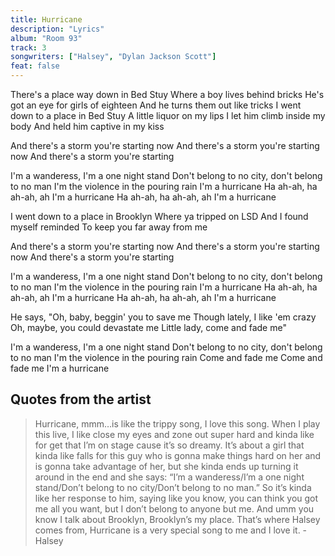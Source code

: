 ```yaml
---
title: Hurricane
description: "Lyrics"
album: "Room 93"
track: 3
songwriters: ["Halsey", "Dylan Jackson Scott"]
feat: false
---
```


<p className="verse-one">
There's a place way down in Bed Stuy
Where a boy lives behind bricks
He's got an eye for girls of eighteen
And he turns them out like tricks
I went down to a place in Bed Stuy
A little liquor on my lips
I let him climb inside my body
And held him captive in my kiss
</p>

<p className="pre-chorus">
And there's a storm you're starting now
And there's a storm you're starting now
And there's a storm you're starting
</p>
<p className="chorus">
I'm a wanderess, I'm a one night stand
Don't belong to no city, don't belong to no man
I'm the violence in the pouring rain
I'm a hurricane
Ha ah-ah, ha ah-ah, ah
I'm a hurricane
Ha ah-ah, ha ah-ah, ah
I'm a hurricane

</p>
<p className="verse-two">
I went down to a place in Brooklyn
Where ya tripped on LSD
And I found myself reminded
To keep you far away from me
</p>
<p className="pre-chorus">
And there's a storm you're starting now
And there's a storm you're starting now
And there's a storm you're starting
</p>
<p className="chorus">
I'm a wanderess, I'm a one night stand
Don't belong to no city, don't belong to no man
I'm the violence in the pouring rain
I'm a hurricane
Ha ah-ah, ha ah-ah, ah
I'm a hurricane
Ha ah-ah, ha ah-ah, ah
I'm a hurricane
</p>
<p className="bridge">
He says, "Oh, baby, beggin' you to save me
Though lately, I like 'em crazy
Oh, maybe, you could devastate me
Little lady, come and fade me"
</p>
<p className="chorus">
I'm a wanderess, I'm a one night stand
Don't belong to no city, don't belong to no man
I'm the violence in the pouring rain
Come and fade me
Come and fade me
I'm a hurricane
</p>

## Quotes from the artist

<blockquote>
Hurricane, mmm…is like the trippy song, I love this song. When I play this live, I like close my eyes and zone out super hard and kinda like for get that I’m on stage cause it’s so dreamy. It’s about a girl that kinda like falls for this guy who is gonna make things hard on her and is gonna take advantage of her, but she kinda ends up turning it around in the end and she says: “I’m a wanderess/I’m a one night stand/Don’t belong to no city/Don’t belong to no man.” So it’s kinda like her response to him, saying like you know, you can think you got me all you want, but I don’t belong to anyone but me. And umm you know I talk about Brooklyn, Brooklyn’s my place. That’s where Halsey comes from, Hurricane is a very special song to me and I love it. - Halsey

</blockquote>
